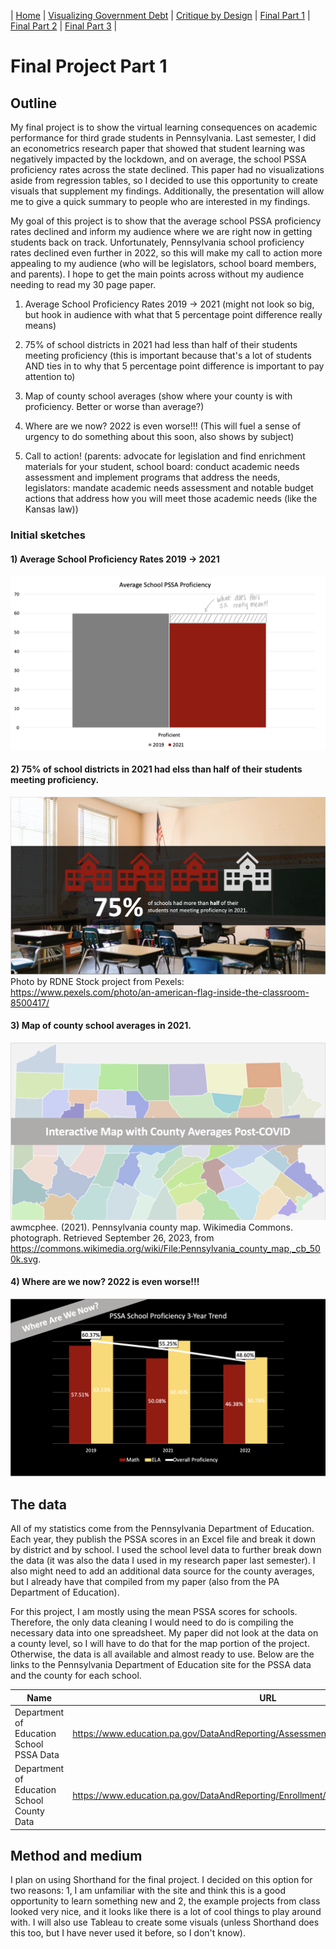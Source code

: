 |  [Home](https://katherinerstancil.github.io/stancil-portfolio/) |  [Visualizing Government Debt](visualing-gov-debt) |  [Critique by Design](critique_by_design) |  [Final Part 1](part1_final) |  [Final Part 2](Part_2) |  [Final Part 3](part_3) |
# Final Project Part 1

## Outline 
 
My final project is to show the virtual learning consequences on academic performance for third grade students in Pennsylvania. Last semester, I did an econometrics research paper that showed that student learning was negatively impacted by the lockdown, and on average, the school PSSA proficiency rates across the state declined. This paper had no visualizations aside from regression tables, so I decided to use this opportunity to create visuals that supplement my findings. Additionally, the presentation will allow me to give a quick summary to people who are interested in my findings.

My goal of this project is to show that the average school PSSA proficiency rates declined and inform my audience where we are right now in getting students back on track. Unfortunately, Pennsylvania school proficiency rates declined even further in 2022, so this will make my call to action more appealing to my audience (who will be legislators, school board members, and parents). I hope to get the main points across without my audience needing to read my 30 page paper. 

1) Average School Proficiency Rates 2019 -> 2021 (might not look so big, but hook in audience with what that 5 percentage point difference really means)
  
2) 75% of school districts in 2021 had less than half of their students meeting proficiency (this is important because that's a lot of students AND ties in to why that 5 percentage point difference is important to pay attention to)
 
3) Map of county school averages (show where your county is with proficiency. Better or worse than average?)
   
4) Where are we now? 2022 is even worse!!! (This will fuel a sense of urgency to do something about this soon, also shows by subject)

5) Call to action! (parents: advocate for legislation and find enrichment materials for your student, school board: conduct academic needs assessment and implement programs that address the needs, legislators: mandate academic needs assessment and notable budget actions that address how you will meet those academic needs (like the Kansas law))

### Initial sketches
#### 1) Average School Proficiency Rates 2019 -> 2021
![Sketch 1](Visual1.png)

#### 2) 75% of school districts in 2021 had elss than half of their students meeting proficiency.
![Sketch 2](Visual2.png)
Photo by RDNE Stock project from Pexels: https://www.pexels.com/photo/an-american-flag-inside-the-classroom-8500417/

#### 3) Map of county school averages in 2021.
![Sketch 3](Visual3.png)
awmcphee. (2021). Pennsylvania county map. Wikimedia Commons. photograph. Retrieved September 26, 2023, from https://commons.wikimedia.org/wiki/File:Pennsylvania_county_map,_cb_500k.svg. 

#### 4) Where are we now? 2022 is even worse!!!
![Sketch 4](Visual4.png)

## The data

All of my statistics come from the Pennsylvania Department of Education. Each year, they publish the PSSA scores in an Excel file and break it down by district and by school. I used the school level data to further break down the data (it was also the data I used in my research paper last semester). I also might need to add an additional data source for the county averages, but I already have that compiled from my paper (also from the PA Department of Education).

For this project, I am mostly using the mean PSSA scores for schools. Therefore, the only data cleaning I would need to do is compiling the necessary data into one spreadsheet. My paper did not look at the data on a county level, so I will have to do that for the map portion of the project. Otherwise, the data is all available and almost ready to use. Below are the links to the Pennsylvania Department of Education site for the PSSA data and the county for each school.

| Name | URL | Description |
|------|-----|-------------|
|  Department of Education School PSSA Data    |  https://www.education.pa.gov/DataAndReporting/Assessments/Pages/PSSA-Results.aspx   |  PSSA Year by Year scores           |
|  Department of Education School County Data    |  https://www.education.pa.gov/DataAndReporting/Enrollment/Pages/PublicSchEnrReports.aspx   |  Location Data           |

## Method and medium
I plan on using Shorthand for the final project. I decided on this option for two reasons: 1, I am unfamiliar with the site and think this is a good opportunity to learn something new and 2, the example projects from class looked very nice, and it looks like there is a lot of cool things to play around with. I will also use Tableau to create some visuals (unless Shorthand does this too, but I have never used it before, so I don't know).

